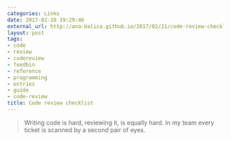 ```yaml
---
categories: Links
date: 2017-02-28 19:29:46
external_url: http://ana-balica.github.io/2017/02/21/code-review-checklist/
layout: post
tags:
- code
- review
- codereview
- feedbin
- reference
- programming
- entries
- guide
- code-review
title: Code review checklist
---
```


> Writing code is hard, reviewing it, is equally hard. In my team every ticket is scanned by a second pair of eyes.